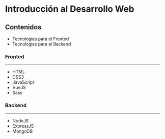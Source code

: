 # Introducción al Desarrollo Web

## Contenidos
* Tecnologías para el Fronted
* Tecnologías para el Backend




### Fronted
--------
- HTML
- CSS3
- JavaScript
- VueJS
- Sass



### Backend
--------
- NodeJS
- ExpressJS
- MongoDB